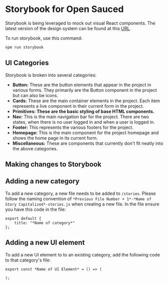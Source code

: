 # Storybook for Open Sauced

Storybook is being leveraged to mock out visual React components. The latest version of the design system can be found at this [URL](https://sauced-components.netlify.app/).

To run storybook, use this command:

```sh
npm run storybook
```

## UI Categories

Storybook is broken into several categories:

<ul>
<li><b>Button:</b> These are the button elements that appear in the project in various forms. They primarily are the Button component in the project but can also be icons.</li>
<li><b>Cards:</b> These are the main container elements in the project. Each item represents a live component in their current form in the project.</li>
<li><b>Primitives: These are the basic styling of base HTML components.</b></li>
<li><b>Nav:</b> This is the main navigation bar for the project. There are two states, when there is no user logged in and when a user is logged in.</li>
<li><b>Footer:</b> This represents the various footers for the project.</li>
<li><b>Homepage:</b> This is the main component for the project homepage and shows the home page in its current form.</li>
<li><b>Miscellaneous:</b> These are components that currently don't fit neatly into the above categories.</li>
</ul>

## Making changes to Storybook

## Adding a new category

To add a new category, a new file needs to be added to `/stories`. Please follow the naming convention of `*Previous File Number + 1*-*Name of Story Capitalized*-stories.js` when creating a new file. In the file ensure you have this code in the file:

```
export default {
    title: "*Name of category*"
};
```

## Adding a new UI element

To add a new UI element to to an existing category, add the following code to that category's file:

```
export const *Name of UI Element* = () => (
    
);
```